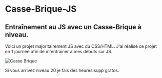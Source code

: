 # Casse-Brique-JS

## Entraînement au JS avec un Casse-Brique à niveau.

Voici un projet majoritairement JS avec du CSS/HTML.
J'ai réalisé ce projet en 1 journée afin de m'entraîner à mes débuts sur JS.

![Casse Brique](https://user-images.githubusercontent.com/87061785/143250075-efae9127-8fd6-4d11-8a4d-43b8a2858791.png)

Si vous arrivez niveau 20 je fais des heures supp gratos.

